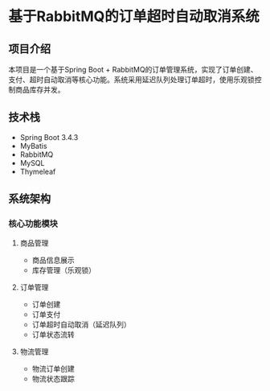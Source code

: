 # 基于RabbitMQ的订单超时自动取消系统

## 项目介绍
本项目是一个基于Spring Boot + RabbitMQ的订单管理系统，实现了订单创建、支付、超时自动取消等核心功能。系统采用延迟队列处理订单超时，使用乐观锁控制商品库存并发。

## 技术栈
- Spring Boot 3.4.3
- MyBatis
- RabbitMQ
- MySQL
- Thymeleaf


## 系统架构
### 核心功能模块
1. 商品管理
    - 商品信息展示
    - 库存管理（乐观锁）

2. 订单管理
    - 订单创建
    - 订单支付
    - 订单超时自动取消（延迟队列）
    - 订单状态流转

3. 物流管理
    - 物流订单创建
    - 物流状态跟踪

